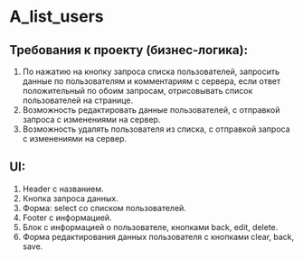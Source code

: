 # A_list_users

## Требования к проекту (бизнес-логика):

1. По нажатию на кнопку запроса списка пользователей, запросить данные по пользователям и комментариям с сервера, если ответ положительный по обоим запросам, отрисовывать список пользователей на странице. 
2. Возможность редактировать данные пользователей, с отправкой запроса с изменениями на сервер.
3. Возможность удалять пользователя из списка, с отправкой запроса с изменениями на сервер.

## UI: 
  1. Header с названием.
  2. Кнопка запроса данных.
  3. Форма: select со списком пользователей.
  4. Footer с информацией.
  5. Блок с информацией о пользователе, кнопками back, edit, delete.
  6. Форма редактирования данных пользователя с кнопками clear, back, save.
